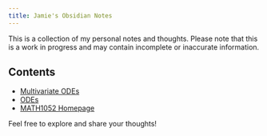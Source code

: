 ```yaml
---
title: Jamie's Obsidian Notes
---
```


This is a collection of my personal notes and thoughts. Please note that this is a work in progress and may contain incomplete or inaccurate information.

## Contents

- [Multivariate ODEs](./MATH1052/Chapter%201/Multivariate%20ODEs.md)
- [ODEs](./MATH1052/Chapter%201/Ordinary%20Differential%20Equations.md)
- [MATH1052 Homepage](./MATH1052/MATH1052.md)

Feel free to explore and share your thoughts!


